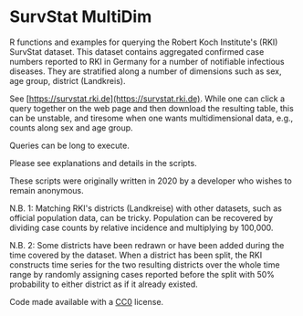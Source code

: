 # SurvStat MultiDim

R functions and examples for querying the Robert Koch Institute's (RKI) SurvStat dataset. 
This dataset contains aggregated confirmed case numbers reported to RKI in Germany for a number of notifiable infectious diseases. They are stratified along a number of dimensions such as sex, age group, district (Landkreis).

See [https://survstat.rki.de](https://survstat.rki.de). 
While one can click a query together on the web page and then download the resulting table, this can be unstable, and tiresome when one wants multidimensional data, e.g., counts along sex and age group.

Queries can be long to execute.

Please see explanations and details in the scripts.

These scripts were originally written in 2020 by a developer who wishes to remain anonymous.

N.B. 1: Matching RKI's districts (Landkreise) with other datasets, such as official population data, can be tricky. Population can be recovered by dividing case counts by relative incidence and multiplying by 100,000.

N.B. 2: Some districts have been redrawn or have been added during the time covered by the dataset. When a district has been split, the RKI constructs time series for the two resulting districts over the whole time range by randomly assigning cases reported before the split with 50% probability to either district as if it already existed.  

Code made available with a [CC0](https://creativecommons.org/public-domain/cc0/) license. 
